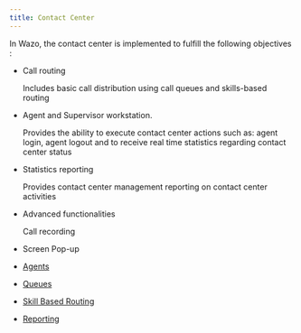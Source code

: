 ```yaml
---
title: Contact Center
---
```


In Wazo, the contact center is implemented to fulfill the following
objectives :

-   Call routing

    Includes basic call distribution using call queues and skills-based
    routing

-   Agent and Supervisor workstation.

    Provides the ability to execute contact center actions such as:
    agent login, agent logout and to receive real time statistics
    regarding contact center status

-   Statistics reporting

    Provides contact center management reporting on contact center
    activities

-   Advanced functionalities

    Call recording

-   Screen Pop-up

- [Agents](/uc-doc/contact_center/agents/agents)
- [Queues](/uc-doc/contact_center/queues/queues)
- [Skill Based Routing](/uc-doc/contact_center/skillbasedrouting/skillbasedrouting)
- [Reporting](/uc-doc/contact_center/reporting/reporting)
